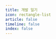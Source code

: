 ```yaml
---
title: 개발 일기
icon: rectangle-list
article: false
timeline: false
index: false
---
```


<AutoCatalog />
